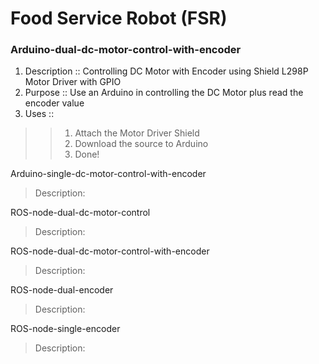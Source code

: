 # Food Service Robot (FSR)

### Arduino-dual-dc-motor-control-with-encoder ### 
1. Description :: Controlling DC Motor with Encoder using Shield L298P Motor Driver with GPIO
2. Purpose :: Use an Arduino in controlling the DC Motor plus read the encoder value
3. Uses :: 
>> 1. Attach the Motor Driver Shield
>> 2. Download the source to Arduino
>> 3. Done!

Arduino-single-dc-motor-control-with-encoder
> Description:

ROS-node-dual-dc-motor-control
> Description:

ROS-node-dual-dc-motor-control-with-encoder
> Description:

ROS-node-dual-encoder
> Description:

ROS-node-single-encoder
> Description:

